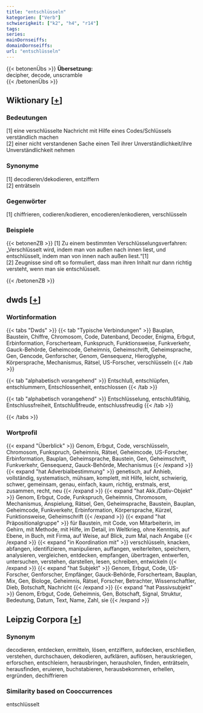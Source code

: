 ```yaml
---
title: "entschlüsseln"
kategorien: ["Verb"]
schwierigkeit: ["k2", "h4", "r14"]
tags:
series:
mainDornseiffs:
domainDornseiffs:
url: "entschlüsseln"
---
```


{{< betonenÜbs >}}
**Übersetzung:**  
decipher, decode, unscramble  
{{< /betonenÜbs >}}

## Wiktionary [[+](https://de.wiktionary.org/wiki/entschlüsseln)]

### Bedeutungen
[1] eine verschlüsselte Nachricht mit Hilfe eines Codes/Schlüssels verständlich machen  
[2] einer nicht verstandenen Sache einen Teil ihrer Unverständlichkeit/ihre Unverständlichkeit nehmen  

### Synonyme
[1] decodieren/dekodieren, entziffern  
[2] enträtseln  

### Gegenwörter
[1] chiffrieren, codieren/kodieren, encodieren/enkodieren, verschlüsseln  

### Beispiele
{{< betonenZB >}}
[1] Zu einem bestimmten Verschlüsselungsverfahren: „Verschlüsselt wird, indem man von außen nach innen liest, und entschlüsselt, indem man von innen nach außen liest.“[1]  
[2] Zeugnisse sind oft so formuliert, dass man ihren Inhalt nur dann richtig versteht, wenn man sie entschlüsselt.  

{{< /betonenZB >}}


## dwds [[+](https://www.dwds.de/wb/entschlüsseln)]

### Wortinformation
{{< tabs "Dwds" >}}
{{< tab "Typische Verbindungen" >}}
Bauplan, Baustein, Chiffre, Chromosom, Code, Datenband, Decoder, Enigma, Erbgut, Erbinformation, Forscherteam, Funkspruch, Funktionsweise, Funkverkehr, Gauck-Behörde, Geheimcode, Geheimnis, Geheimschrift, Geheimsprache, Gen, Gencode, Genforscher, Genom, Gensequenz, Hieroglyphe, Körpersprache, Mechanismus, Rätsel, US-Forscher, verschlüsseln
{{< /tab >}}

{{< tab "alphabetisch vorangehend" >}}
Entschluß, entschlüpfen, entschlummern, Entschlossenheit, entschlossen
{{< /tab >}}

{{< tab "alphabetisch vorangehend" >}}
Entschlüsselung, entschlußfähig, Entschlussfreiheit, Entschlußfreude, entschlussfreudig
{{< /tab >}}

{{< /tabs >}}

### Wortprofil
{{< expand "Überblick" >}} Genom, Erbgut, Code, verschlüsseln, Chromosom, Funkspruch, Geheimnis, Rätsel, Geheimcode, US-Forscher, Erbinformation, Bauplan, Geheimsprache, Baustein, Gen, Geheimschrift, Funkverkehr, Gensequenz, Gauck-Behörde, Mechanismus {{< /expand >}}
{{< expand "hat Adverbialbestimmung" >}} genetisch, auf Anhieb, vollständig, systematisch, mühsam, komplett, mit Hilfe, leicht, schwierig, schwer, gemeinsam, genau, einfach, kaum, richtig, erstmals, erst, zusammen, recht, neu {{< /expand >}}
{{< expand "hat Akk./Dativ-Objekt" >}} Genom, Erbgut, Code, Funkspruch, Geheimnis, Chromosom, Mechanismus, Anspielung, Rätsel, Gen, Geheimsprache, Baustein, Bauplan, Geheimcode, Funkverkehr, Erbinformation, Körpersprache, Kürzel, Funktionsweise, Geheimschrift {{< /expand >}}
{{< expand "hat Präpositionalgruppe" >}} für Baustein, mit Code, von Mitarbeiterin, im Gehirn, mit Methode, mit Hilfe, im Detail, im Weltkrieg, ohne Kenntnis, auf Ebene, in Buch, mit Firma, auf Weise, auf Blick, zum Mal, nach Angabe {{< /expand >}}
{{< expand "in Koordination mit" >}} verschlüsseln, knacken, abfangen, identifizieren, manipulieren, auffangen, weiterleiten, speichern, analysieren, vergleichen, entdecken, empfangen, übertragen, entwerfen, untersuchen, verstehen, darstellen, lesen, schreiben, entwickeln {{< /expand >}}
{{< expand "hat Subjekt" >}} Genom, Erbgut, Code, US-Forscher, Genforscher, Empfänger, Gauck-Behörde, Forscherteam, Bauplan, Mix, Gen, Biologe, Geheimnis, Rätsel, Forscher, Betrachter, Wissenschaftler, Dieb, Botschaft, Nachricht {{< /expand >}}
{{< expand "hat Passivsubjekt" >}} Genom, Erbgut, Code, Geheimnis, Gen, Botschaft, Signal, Struktur, Bedeutung, Datum, Text, Name, Zahl, sie {{< /expand >}}

## Leipzig Corpora [[+](https://corpora.uni-leipzig.de/en/res?word=entschlüsseln&corpusId=deu_newscrawl-public_2018)]


### Synonym
decodieren, entdecken, ermitteln, lösen, entziffern, aufdecken, erschließen, verstehen, durchschauen, dekodieren, aufklären, auflösen, herauskriegen, erforschen, entschleiern, herausbringen, herausholen, finden, enträtseln, herausfinden, eruieren, buchstabieren, herausbekommen, erhellen, ergründen, dechiffrieren


### Similarity based on Cooccurrences
entschlüsselt

